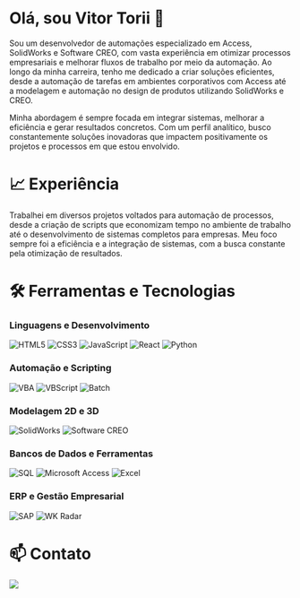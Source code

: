# Olá, sou Vitor Torii 👋
Sou um desenvolvedor de automações especializado em Access, SolidWorks e Software CREO, com vasta experiência em otimizar processos empresariais e melhorar fluxos de trabalho por meio da automação. Ao longo da minha carreira, tenho me dedicado a criar soluções eficientes, desde a automação de tarefas em ambientes corporativos com Access até a modelagem e automação no design de produtos utilizando SolidWorks e CREO.

Minha abordagem é sempre focada em integrar sistemas, melhorar a eficiência e gerar resultados concretos. Com um perfil analítico, busco constantemente soluções inovadoras que impactem positivamente os projetos e processos em que estou envolvido.

# 📈 Experiência
Trabalhei em diversos projetos voltados para automação de processos, desde a criação de scripts que economizam tempo no ambiente de trabalho até o desenvolvimento de sistemas completos para empresas. Meu foco sempre foi a eficiência e a integração de sistemas, com a busca constante pela otimização de resultados.

# 🛠️ Ferramentas e Tecnologias
### Linguagens e Desenvolvimento
![HTML5](https://img.shields.io/badge/HTML5-%23E34F26.svg?style=for-the-badge&logo=html5&logoColor=white)
![CSS3](https://img.shields.io/badge/CSS3-%231572B6.svg?style=for-the-badge&logo=css3&logoColor=white)
![JavaScript](https://img.shields.io/badge/JavaScript-%23F7DF1E.svg?style=for-the-badge&logo=javascript&logoColor=black)
![React](https://img.shields.io/badge/React-%2361DAFB.svg?style=for-the-badge&logo=react&logoColor=black)
![Python](https://img.shields.io/badge/Python-%233776AB.svg?style=for-the-badge&logo=python&logoColor=white)

### Automação e Scripting
![VBA](https://img.shields.io/badge/VBA-%236B42BC.svg?style=for-the-badge&logo=microsoft-excel&logoColor=white)
![VBScript](https://img.shields.io/badge/VBScript-%230081CB.svg?style=for-the-badge&logo=windows&logoColor=white)
![Batch](https://img.shields.io/badge/Batch-%23000000.svg?style=for-the-badge&logo=windows-terminal&logoColor=white)

### Modelagem 2D e 3D
![SolidWorks](https://img.shields.io/badge/SolidWorks-%23E2231A.svg?style=for-the-badge&logo=solidworks&logoColor=white)
![Software CREO](https://img.shields.io/badge/CREO-%2300A550.svg?style=for-the-badge&logo=ptc&logoColor=white)

### Bancos de Dados e Ferramentas
![SQL](https://img.shields.io/badge/SQL-%230052CC.svg?style=for-the-badge&logo=sqlite&logoColor=white)
![Microsoft Access](https://img.shields.io/badge/MS%20Access-%23A4373A.svg?style=for-the-badge&logo=microsoft-access&logoColor=white)
![Excel](https://img.shields.io/badge/Microsoft%20Excel-%23217346.svg?style=for-the-badge&logo=microsoft-excel&logoColor=white)

### ERP e Gestão Empresarial
![SAP](https://img.shields.io/badge/SAP-%2300008F.svg?style=for-the-badge&logo=sap&logoColor=white)
![WK Radar](https://img.shields.io/badge/WK%20Radar-%23007BFF.svg?style=for-the-badge&logo=business&logoColor=white)

# 📫 Contato
<div>
  <a href="linkedin.com/in/vitortorii" target="_blank"><img src="https://img.shields.io/badge/-LinkedIn-%230077B5?style=for-the-badge&logo=linkedin&logoColor=white" target="_blank"></a>
</div>
